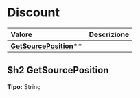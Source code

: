 # Discount

| Valore| Descrizione |
| :--- | :--- |
| [**GetSourcePosition**](#getsourceposition)** |  |

$h2 GetSourcePosition 
-----
**Tipo:** String


